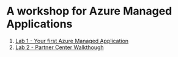# A workshop for Azure Managed Applications

1. [Lab 1 - Your first Azure Managed Application](./Lab_1/lab1.md)
2. [Lab 2 - Partner Center Walkthough](https://dstarr.github.io/ama-workshop/Lab_2/)
